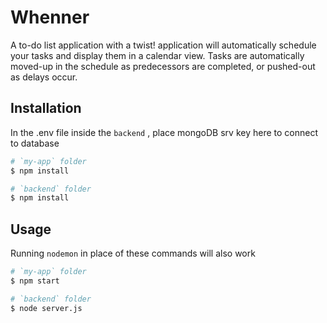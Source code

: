 
# Whenner

A to-do list application with a twist! application will automatically schedule your tasks and display them in a calendar view. Tasks are automatically moved-up in the schedule as predecessors are completed, or pushed-out as delays occur.

## Installation

In the .env file inside the `backend` , place mongoDB srv key here to connect to database


```bash
# `my-app` folder
$ npm install

# `backend` folder 
$ npm install

```
## Usage

Running `nodemon` in place of these commands will also work 

```bash
# `my-app` folder
$ npm start 

# `backend` folder 
$ node server.js
